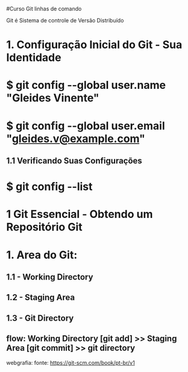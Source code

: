 #Curso Git linhas de comando

Git é Sistema de controle de Versão Distribuído

# 1. Configuração Inicial do Git - Sua Identidade
# $ git config --global user.name "Gleides Vinente"
# $ git config --global user.email "gleides.v@example.com"

## 1.1 Verificando Suas Configurações
# $ git config --list

# 1 Git Essencial - Obtendo um Repositório Git


# 1. Area do Git:
## 1.1 - Working Directory
## 1.2 - Staging Area
## 1.3 - Git Directory

## flow: Working Directory [git add] >> Staging Area [git commit] >> git directory 





webgrafia: fonte: https://git-scm.com/book/pt-br/v1